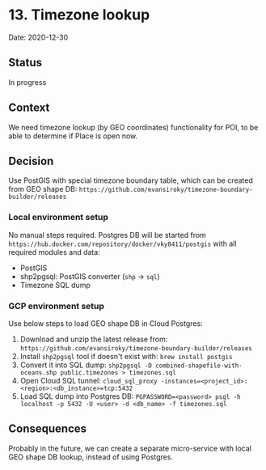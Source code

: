 # 13. Timezone lookup

Date: 2020-12-30

## Status

In progress

## Context

We need timezone lookup (by GEO coordinates) functionality for POI, to be able to determine if Place is open now.

## Decision

Use PostGIS with special timezone boundary table, which can be created from GEO shape DB:
`https://github.com/evansiroky/timezone-boundary-builder/releases`

### Local environment setup

No manual steps required.
Postgres DB will be started from `https://hub.docker.com/repository/docker/vky8411/postgis` with all required modules and data:
- PostGIS
- shp2pgsql: PostGIS converter (`shp` -> `sql`)
- Timezone SQL dump

### GCP environment setup

Use below steps to load GEO shape DB in Cloud Postgres:
1. Download and unzip the latest release from: `https://github.com/evansiroky/timezone-boundary-builder/releases`
2. Install `shp2pgsql` tool if doesn't exist with: `brew install postgis`
3. Convert it into SQL dump: `shp2pgsql -D combined-shapefile-with-oceans.shp public.timezones > timezones.sql`
4. Open Cloud SQL tunnel: `cloud_sql_proxy -instances=<project_id>:<region>:<db_instance>=tcp:5432`
5. Load SQL dump into Postgres DB: `PGPASSWORD=<password> psql -h localhost -p 5432 -U <user> -d <db_name> -f timezones.sql`

## Consequences

Probably in the future, we can create a separate micro-service with local GEO shape DB lookup, instead of using Postgres.
